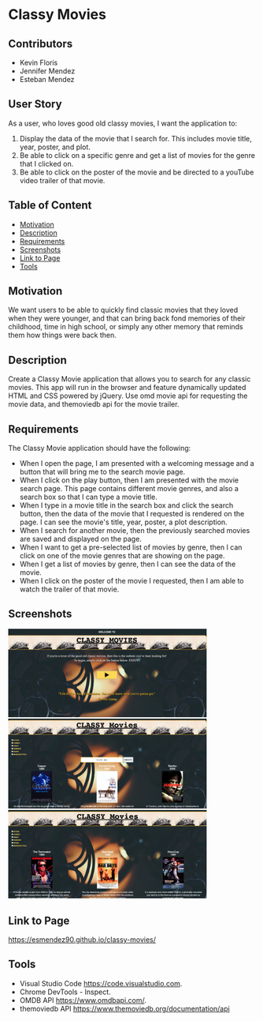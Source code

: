 # Classy Movies

## Contributors

* Kevin Floris
* Jennifer Mendez
* Esteban Mendez

## User Story

As a user, who loves good old classy movies, I want the application to:  

1. Display the data of the movie that I search for. This includes movie title, year, poster, and plot. 
2. Be able to click on a specific genre and get a list of movies for the genre that I clicked on.
3. Be able to click on the poster of the movie and be directed to a youTube video trailer of that movie. 

## Table of Content

* [Motivation](#motivation)
* [Description](#description)
* [Requirements](#requirements)
* [Screenshots](#screenshots)
* [Link to Page](#link-to-page)
* [Tools](#tools)

## Motivation

We want users to be able to quickly find classic movies that they loved when they were younger, and that can bring back fond memories of their childhood, time in high school, or simply any other memory that reminds them how things were back then.

## Description

Create a Classy Movie application that allows you to search for any classic movies. This app will run in the browser and feature dynamically updated HTML and CSS powered by jQuery. Use omd movie api for requesting the movie data, and themoviedb api for the movie trailer. 

## Requirements 

The Classy Movie application should have the following:

* When I open the page, I am presented with a welcoming message and a button that will bring me to 
the search movie page.
* When I click on the play button, then I am presented with the movie search page. This page contains different movie genres, and also a search box so that I can type a movie title. 
* When I type in a movie title in the search box and click the search button, then the data of the movie that I requested is rendered on the page. I can see the movie's title, year, poster, a plot description.
* When I search for another movie, then the previously searched movies are saved and displayed on the page.
* When I want to get a pre-selected list of movies by genre, then I can click on one of the movie genres that are showing on the page.
* When I get a list of movies by genre, then I can see the data of the movie. 
* When I click on the poster of the movie I requested, then I am able to watch the trailer of that movie. 

## Screenshots

<img src="assets/images/welcomepage.png" alt="Welcome page" width="80%" height="75%">
<img src="assets/images/moviesearch.png" alt="Movies search page" width="80%" height="75%">
<img src="assets/images/moviegenre.png" alt="Movies by genre" width="80%" height="75%">

## Link to Page

<https://esmendez90.github.io/classy-movies/>

## Tools

* Visual Studio Code <https://code.visualstudio.com>.
* Chrome DevTools - Inspect.
* OMDB API <https://www.omdbapi.com/>.
* themoviedb API <https://www.themoviedb.org/documentation/api>